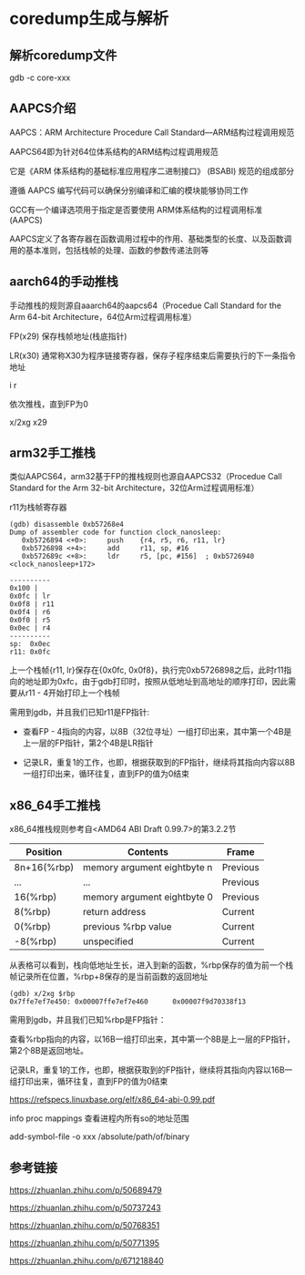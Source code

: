 # coredump生成与解析

## 解析coredump文件

gdb -c core-xxx

## AAPCS介绍

AAPCS：ARM Architecture Procedure Call Standard—ARM结构过程调用规范

AAPCS64即为针对64位体系结构的ARM结构过程调用规范

它是《ARM 体系结构的基础标准应用程序二进制接口》 (BSABI) 规范的组成部分

遵循 AAPCS 编写代码可以确保分别编译和汇编的模块能够协同工作

GCC有一个编译选项用于指定是否要使用 ARM体系结构的过程调用标准 (AAPCS)

AAPCS定义了各寄存器在函数调用过程中的作用、基础类型的长度、以及函数调用的基本准则，包括栈帧的处理、函数的参数传递法则等

## aarch64的手动推栈

手动推栈的规则源自aaarch64的aapcs64（Procedue Call Standard for the Arm 64-bit Architecture，64位Arm过程调用标准）

FP(x29) 保存栈帧地址(栈底指针)

LR(x30) 通常称X30为程序链接寄存器，保存子程序结束后需要执行的下一条指令地址

i r

依次推栈，直到FP为0

x/2xg x29

## arm32手工推栈

类似AAPCS64，arm32基于FP的推栈规则也源自AAPCS32（Procedue Call Standard for the Arm 32-bit Architecture，32位Arm过程调用标准）

r11为栈帧寄存器

```
(gdb) disassemble 0xb57268e4
Dump of assembler code for function clock_nanosleep:
   0xb5726894 <+0>:     push    {r4, r5, r6, r11, lr}
   0xb5726898 <+4>:     add     r11, sp, #16
   0xb572689c <+8>:     ldr     r5, [pc, #156]  ; 0xb5726940 <clock_nanosleep+172>

----------
0x100 | 
0x0fc | lr
0x0f8 | r11
0x0f4 | r6
0x0f0 | r5
0x0ec | r4
----------
sp:  0x0ec
r11: 0x0fc
```

上一个栈帧{r11, lr}保存在{0x0fc, 0x0f8}，执行完0xb5726898之后，此时r11指向的地址即为0xfc，由于gdb打印时，按照从低地址到高地址的顺序打印，因此需要从r11 - 4开始打印上一个栈帧

需用到gdb，并且我们已知r11是FP指针:

* 查看FP - 4指向的内容，以8B（32位寻址）一组打印出来，其中第一个4B是上一层的FP指针，第2个4B是LR指针

* 记录LR，重复1的工作，也即，根据获取到的FP指针，继续将其指向内容以8B一组打印出来，循环往复，直到FP的值为0结束

## x86_64手工推栈

x86_64推栈规则参考自<AMD64 ABI Draft 0.99.7>的第3.2.2节

| Position    | Contents                    | Frame     |
| ----------- | --------------------------- | --------- |
| 8n+16(%rbp) | memory argument eightbyte n | Previous  |
| ...         | ...                         | Previous  |
| 16(%rbp)    | memory argument eightbyte 0 | Previous  |
| 8(%rbp)     | return address              | Current   |
| 0(%rbp)     | previous %rbp value         | Current   |
| -8(%rbp)    | unspecified                 | Current   |

从表格可以看到，栈向低地址生长，进入到新的函数，%rbp保存的值为前一个栈帧记录所在位置，%rbp+8保存的是当前函数的返回地址

```
(gdb) x/2xg $rbp
0x7ffe7ef7e450: 0x00007ffe7ef7e460      0x00007f9d70338f13
```

需用到gdb，并且我们已知%rbp是FP指针：

查看%rbp指向的内容，以16B一组打印出来，其中第一个8B是上一层的FP指针，第2个8B是返回地址。

记录LR，重复1的工作，也即，根据获取到的FP指针，继续将其指向内容以16B一组打印出来，循环往复，直到FP的值为0结束

https://refspecs.linuxbase.org/elf/x86_64-abi-0.99.pdf

info proc mappings 查看进程内所有so的地址范围

add-symbol-file -o xxx /absolute/path/of/binary

## 参考链接

https://zhuanlan.zhihu.com/p/50689479

https://zhuanlan.zhihu.com/p/50737243

https://zhuanlan.zhihu.com/p/50768351

https://zhuanlan.zhihu.com/p/50771395

https://zhuanlan.zhihu.com/p/671218840
